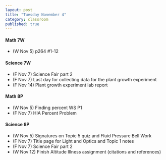 ```yaml
---
layout: post
title: "Tuesday November 4"
category: classroom
published: true
---
```

#### Math 7W
* (W Nov 5) p264 #1-12
  
#### Science 7W
* (F Nov 7) Science Fair part 2
* (F Nov 7) Last day for collecting data for the plant growth experiment
* (F Nov 14) Plant growth experiment lab report

#### Math 8P
* (W Nov 5) Finding percent WS P1
* (F Nov 7) HIA Percent Problem

#### Science 8P
* (W Nov 5) Signatures on Topic 5 quiz and Fluid Pressure Bell Work
* (F Nov 7) Title page for Light and Optics and Topic 1 notes
* (F Nov 7) Science Fair part 2
* (W Nov 12) Finish Altitude Illness assignment (citations and references)
